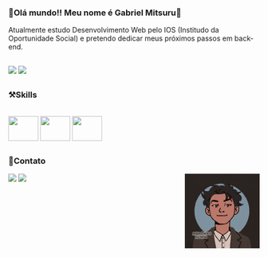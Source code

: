 ### 👋Olá mundo!! Meu nome é Gabriel Mitsuru👋

Atualmente estudo Desenvolvimento Web pelo IOS (Institudo da Oportunidade Social) e pretendo dedicar meus próximos passos em back-end.

##
<div style="display": inline_block>
<img height="" width="460px" src="https://github-readme-stats.vercel.app/api?username=GabrielKameoka&theme=kacho_ga&show_icons=true"/>
<img height="" width="360px" src="https://github-readme-stats.vercel.app/api/top-langs/?username=Gabrielkameoka&theme=kacho_ga&layout=compact"/>
</div>

##

### ⚒️Skills
<div style="display": inline_block><br>
<img align="center" height="50" width="60" src="https://cdn.jsdelivr.net/gh/devicons/devicon@latest/icons/html5/html5-plain.svg" />
<img align="center" height="50" width="60" src="https://cdn.jsdelivr.net/gh/devicons/devicon@latest/icons/css3/css3-plain.svg" />
<img align="center" height="50" width="60" src="https://cdn.jsdelivr.net/gh/devicons/devicon@latest/icons/javascript/javascript-plain.svg" />

##

### 📱Contato
<div style="display": inline_block>
<a href="https://www.instagram.com/mitsorry7/" target="blank"><img src="https://img.shields.io/badge/Instagram-E4405F?style=for-the-badge&logo=instagram&logoColor=white" target="blank"></a>
<a href="https://www.linkedin.com/in/gabriel-kameoka-5014182a1/" target="blank"><img src="https://img.shields.io/badge/LinkedIn-0077B5?style=for-the-badge&logo=linkedin&logoColor=white"></a>
<img align="right" width="150px" src="./assets/img/ezgif.com-animated-gif-maker.gif">
</div>

##
##
